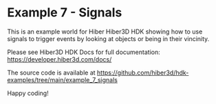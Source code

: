 # Example 7 - Signals

This is an example world for Hiber Hiber3D HDK showing how to use signals to trigger events by looking at objects or being in their vincinity.

Please see Hiber3D HDK Docs for full documentation:
https://developer.hiber3d.com/docs/

The source code is available at
https://github.com/hiber3d/hdk-examples/tree/main/example_7_signals

Happy coding!

